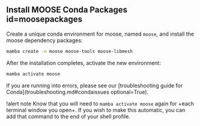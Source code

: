 ## Install MOOSE Conda Packages id=moosepackages

Create a unique conda environment for moose, named `moose`, and install the moose dependency
packages:

```bash
mamba create -n moose moose-tools moose-libmesh
```

After the installation completes, activate the new environment:

```bash
mamba activate moose
```

If you are running into errors, please see our [troubleshooting guide for Conda](troubleshooting.md#condaissues optional=True).

!alert note
Know that you will need to `mamba activate moose` again for +each terminal window you open+. If you wish to make this automatic, you can add that command to the end of your shell profile.
